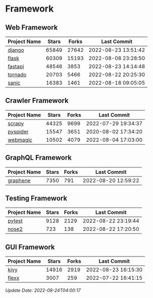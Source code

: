 # Framework

## Web Framework
| Project Name | Stars | Forks | Last Commit |
| ------------ | ----- | ----- | ----------- |
| [django](https://github.com/django/django) | 65849 | 27642 | 2022-08-23 13:51:42 |
| [flask](https://github.com/pallets/flask) | 60309 | 15193 | 2022-08-08 23:28:50 |
| [fastapi](https://github.com/tiangolo/fastapi) | 48546 | 3853 | 2022-08-23 14:14:48 |
| [tornado](https://github.com/tornadoweb/tornado) | 20703 | 5466 | 2022-08-22 20:25:30 |
| [sanic](https://github.com/sanic-org/sanic) | 16383 | 1461 | 2022-08-18 09:05:05 |

## Crawler Framework
| Project Name | Stars | Forks | Last Commit |
| ------------ | ----- | ----- | ----------- |
| [scrapy](https://github.com/scrapy/scrapy) | 44325 | 9699 | 2022-07-29 19:34:37 |
| [pyspider](https://github.com/binux/pyspider) | 15547 | 3651 | 2020-08-02 17:34:20 |
| [webmagic](https://github.com/code4craft/webmagic) | 10502 | 4079 | 2022-08-04 17:03:00 |

## GraphQL Framework
| Project Name | Stars | Forks | Last Commit |
| ------------ | ----- | ----- | ----------- |
| [graphene](https://github.com/graphql-python/graphene) | 7350 | 791 | 2022-08-20 12:59:22 |

## Testing Framework
| Project Name | Stars | Forks | Last Commit |
| ------------ | ----- | ----- | ----------- |
| [pytest](https://github.com/pytest-dev/pytest) | 9128 | 2129 | 2022-08-22 23:19:44 |
| [nose2](https://github.com/nose-devs/nose2) | 723 | 138 | 2022-08-22 17:20:50 |

## GUI Framework
| Project Name | Stars | Forks | Last Commit |
| ------------ | ----- | ----- | ----------- |
| [kivy](https://github.com/kivy/kivy) | 14916 | 2919 | 2022-08-23 16:15:30 |
| [flexx](https://github.com/flexxui/flexx) | 3007 | 259 | 2022-07-22 16:41:15 |

*Update Date: 2022-08-24T04:00:17*